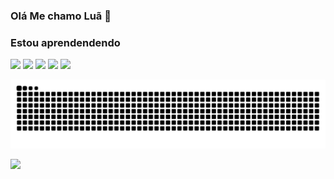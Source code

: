 ###  Olá Me chamo Luã 👋

### Estou aprendendendo 
<div>
<img loading="lazy" height="50" src="https://cdn.jsdelivr.net/gh/devicons/devicon/icons/html5/html5-original.svg" /> 
<img loading="lazy" height="50" src="https://cdn.jsdelivr.net/gh/devicons/devicon/icons/css3/css3-original.svg" />
<img loading="lazy" height="50" src="https://cdn.jsdelivr.net/gh/devicons/devicon/icons/javascript/javascript-original.svg" />
<img loading="lazy" height="50" src="https://cdn.jsdelivr.net/gh/devicons/devicon/icons/python/python-original.svg" />
<img loading="lazy" height="50" src="https://cdn.jsdelivr.net/gh/devicons/devicon/icons/arduino/arduino-original-wordmark.svg" />     
</div>          
          

![snake gif](https://github.com/Lhamcode/Lhamcode/blob/output/github-contribution-grid-snake.svg)

<div>
<a href="https://github.com/Lhamcode">
<img loading="lazy" height="140" src="https://github-readme-stats.vercel.app/api/top-langs/?username=Lhamcode&layout=compact&langs_count=7&theme=dracula"/>
<!-- <img loading="lazy" height="150" src="https://github-readme-stats.vercel.app/api?username=Lhamcode&show_icons=true&theme=dracula&include_all_commits=true&count_private=true"/> */ -->
</div>
